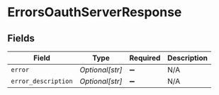 # ErrorsOauthServerResponse


## Fields

| Field               | Type                | Required            | Description         |
| ------------------- | ------------------- | ------------------- | ------------------- |
| `error`             | *Optional[str]*     | :heavy_minus_sign:  | N/A                 |
| `error_description` | *Optional[str]*     | :heavy_minus_sign:  | N/A                 |